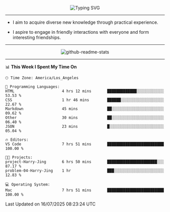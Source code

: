 <p align="center">
  <img src="https://readme-typing-svg.demolab.com?font=Fira+Code&weight=500&size=32&duration=2500&pause=1600&center=true&vCenter=true&random=false&width=1024&height=64&lines=Hi+there+%F0%9F%91%8B;I'm+delighted+you+could+make+it+here+%F0%9F%8E%89;I'm+Harry%2C+a+college+student+still+finding+my+way" alt="Typing SVG" />
</p>


---


- I aim to acquire diverse new knowledge through practical experience.

- I aspire to engage in friendly interactions with everyone and form interesting friendships.


---


<p align="center">
  <img src="https://github-readme-stats.vercel.app/api?username=Harry-Jing&show_icons=true" alt="github-readme-stats"/>
</p>


---

<!--START_SECTION:waka-->
📊 **This Week I Spent My Time On** 

```text
🕑︎ Time Zone: America/Los_Angeles

💬 Programming Languages: 
HTML                     4 hrs 12 mins       █████████████░░░░░░░░░░░░   53.53 % 
CSS                      1 hr 46 mins        ██████░░░░░░░░░░░░░░░░░░░   22.67 % 
Markdown                 45 mins             ██░░░░░░░░░░░░░░░░░░░░░░░   09.62 % 
Other                    30 mins             ██░░░░░░░░░░░░░░░░░░░░░░░   06.40 % 
JSON                     23 mins             █░░░░░░░░░░░░░░░░░░░░░░░░   05.04 % 

🔥 Editors: 
VS Code                  7 hrs 51 mins       █████████████████████████   100.00 % 

🐱‍💻 Projects: 
project-Harry-Jing       6 hrs 50 mins       ██████████████████████░░░   87.17 % 
problem-04-Harry-Jing    1 hr                ███░░░░░░░░░░░░░░░░░░░░░░   12.83 % 

💻 Operating System: 
Mac                      7 hrs 51 mins       █████████████████████████   100.00 % 
```


 Last Updated on 16/07/2025 08:23:24 UTC
<!--END_SECTION:waka-->
